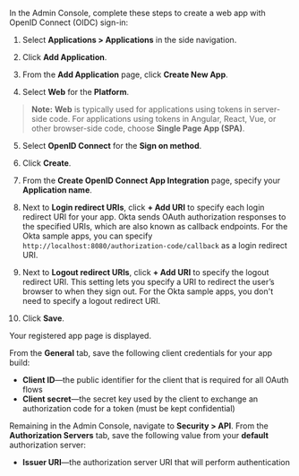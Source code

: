 In the Admin Console, complete these steps to create a web app with OpenID Connect (OIDC) sign-in:

1. Select **Applications > Applications** in the side navigation.

2. Click **Add Application**.

3. From the **Add Application** page, click **Create New App**.

4. Select **Web** for the **Platform**.
> **Note:** **Web** is typically used for applications using tokens in server-side code. For applications using tokens in Angular, React, Vue, or other browser-side code, choose **Single Page App (SPA)**.

5. Select **OpenID Connect** for the **Sign on method**.

6. Click **Create**.

7. From the **Create OpenID Connect App Integration** page, specify your **Application name**.

8. Next to **Login redirect URIs**, click **+ Add URI** to specify each login redirect URI for your app. Okta sends OAuth authorization responses to the specified URIs, which are also known as callback endpoints. For the Okta sample apps, you can specify `http://localhost:8080/authorization-code/callback` as a login redirect URI.

9. Next to **Logout redirect URIs**, click **+ Add URI** to specify the logout redirect URI. This setting lets you specify a URI to redirect the user’s browser to when they sign out. For the Okta sample apps, you don't need to specify a logout redirect URI.

10. Click **Save**.

Your registered app page is displayed.

From the **General** tab, save the following client credentials for your app build:
- **Client ID**&mdash;the public identifier for the client that is required for all OAuth flows
- **Client secret**&mdash;the secret key used by the client to exchange an authorization code for a token (must be kept confidential)

Remaining in the Admin Console, navigate to **Security > API**. From the **Authorization Servers** tab, save the following value from your **default** authorization server:
- **Issuer URI**&mdash;the authorization server URI that will perform authentication
